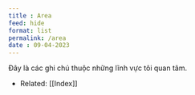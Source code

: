 ```yaml
---
title : Area
feed: hide
format: list
permalink: /area
date : 09-04-2023
---
```


Đây là các ghi chú thuộc những lĩnh vực tôi quan tâm.

- Related: [[Index]]

